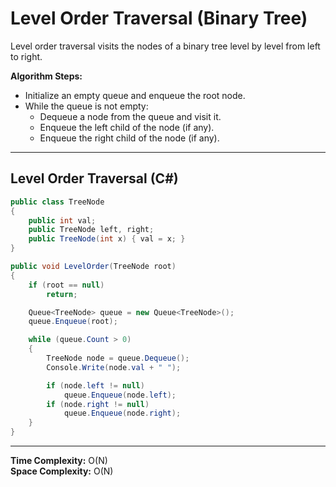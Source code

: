 # Level Order Traversal (Binary Tree)

Level order traversal visits the nodes of a binary tree level by level from left to right.

**Algorithm Steps:**

- Initialize an empty queue and enqueue the root node.
- While the queue is not empty:
  - Dequeue a node from the queue and visit it.
  - Enqueue the left child of the node (if any).
  - Enqueue the right child of the node (if any).

---

## Level Order Traversal (C#)

```csharp
public class TreeNode
{
    public int val;
    public TreeNode left, right;
    public TreeNode(int x) { val = x; }
}

public void LevelOrder(TreeNode root)
{
    if (root == null)
        return;

    Queue<TreeNode> queue = new Queue<TreeNode>();
    queue.Enqueue(root);

    while (queue.Count > 0)
    {
        TreeNode node = queue.Dequeue();
        Console.Write(node.val + " ");

        if (node.left != null)
            queue.Enqueue(node.left);
        if (node.right != null)
            queue.Enqueue(node.right);
    }
}
```

---

**Time Complexity:** O(N)  
**Space Complexity:** O(N)
